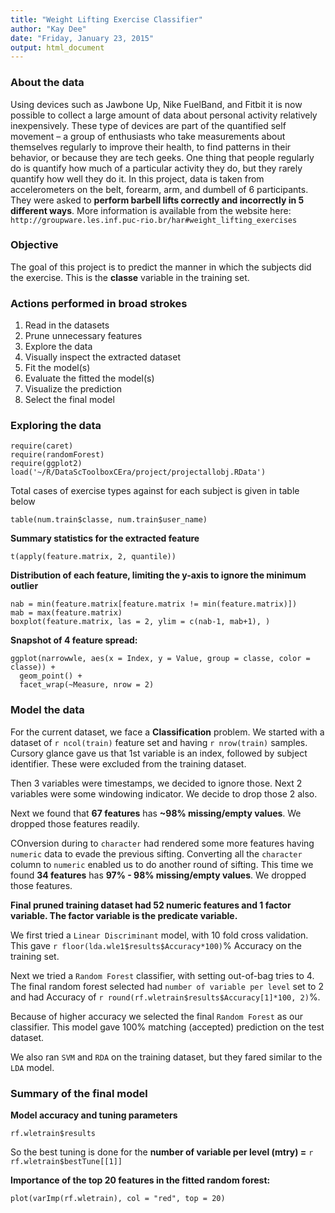 ```yaml
---
title: "Weight Lifting Exercise Classifier"
author: "Kay Dee"
date: "Friday, January 23, 2015"
output: html_document
---
```


### About the data

Using devices such as Jawbone Up, Nike FuelBand, and Fitbit it is now possible to collect a large amount of data about personal activity relatively inexpensively. These type of devices are part of the quantified self movement – a group of enthusiasts who take measurements about themselves regularly to improve their health, to find patterns in their behavior, or because they are tech geeks. One thing that people regularly do is quantify how much of a particular activity they do, but they rarely quantify how well they do it. 
In this project, data is taken from accelerometers on the belt, forearm, arm, and dumbell of 6 participants. They were asked to **perform barbell lifts correctly and incorrectly in 5 different ways**. More information is available from the website here: `http://groupware.les.inf.puc-rio.br/har#weight_lifting_exercises`

### Objective

The goal of this project is to predict the manner in which the subjects did the exercise. This is the **classe** variable in the training set. 


### Actions performed in broad strokes

  1. Read in the datasets
  2. Prune unnecessary features
  3. Explore the data
  4. Visually inspect the extracted dataset
  5. Fit the model(s)
  6. Evaluate the fitted the model(s)
  7. Visualize the prediction
  8. Select the final model


### Exploring the data

```{r, echo=FALSE, message=FALSE}
require(caret)
require(randomForest)
require(ggplot2)
load('~/R/DataScToolboxCEra/project/projectallobj.RData')
```

Total cases of exercise types against for each subject is given in table below
```{r}
table(num.train$classe, num.train$user_name)
```


**Summary statistics for the extracted feature**
```{r, echo=FALSE}
t(apply(feature.matrix, 2, quantile))
```


**Distribution of each feature, limiting the y-axis to ignore the minimum outlier**
```{r, echo=FALSE, dpi=200, dev.args=list(pointsize=8)}
nab = min(feature.matrix[feature.matrix != min(feature.matrix)])
mab = max(feature.matrix)
boxplot(feature.matrix, las = 2, ylim = c(nab-1, mab+1), )
```


**Snapshot of 4 feature spread:**  
```{r, echo=FALSE}
ggplot(narrowwle, aes(x = Index, y = Value, group = classe, color = classe)) + 
  geom_point() + 
  facet_wrap(~Measure, nrow = 2)
```

### Model the data

For the current dataset, we face a **Classification** problem. We started with a dataset of `r ncol(train)` feature set and having `r nrow(train)` samples. Cursory glance gave us that 1st variable is an index, followed by subject identifier. These were excluded from the training dataset.

Then 3 variables were timestamps, we decided to ignore those. Next 2 variables were some windowing indicator. We decide to drop those 2 also.

Next we found that **67 features** has **~98% missing/empty values**. We dropped those features readily.

COnversion during to `character` had rendered some more features having `numeric` data to evade the previous sifting. Converting all the `character` column to `numeric` enabled us to do another round of sifting. This time we found **34 features** has **97% - 98% missing/empty values**. We dropped those features.

**Final pruned training dataset had 52 numeric features and 1 factor variable. The factor variable is the predicate variable.**

We first tried a `Linear Discriminant` model, with 10 fold cross validation. This gave `r floor(lda.wle1$results$Accuracy*100)`% Accuracy on the training set.

Next we tried a `Random Forest` classifier, with setting out-of-bag tries to 4. The final random forest selected had `number of variable per level` set to 2 and had Accuracy of `r round(rf.wletrain$results$Accuracy[1]*100, 2)`%.

Because of higher accuracy we selected the final `Random Forest` as our classifier. This model gave 100% matching (accepted) prediction on the test dataset.

We also ran `SVM` and `RDA` on the training dataset, but they fared similar to the `LDA` model.


### Summary of the final model

**Model accuracy and tuning parameters**  
```{r, echo=FALSE}
rf.wletrain$results
```

So the best tuning is done for the **number of variable per level (mtry) =** `r rf.wletrain$bestTune[[1]]`


**Importance of the top 20 features in the fitted random forest:**
```{r, echo=FALSE}
plot(varImp(rf.wletrain), col = "red", top = 20)
```
